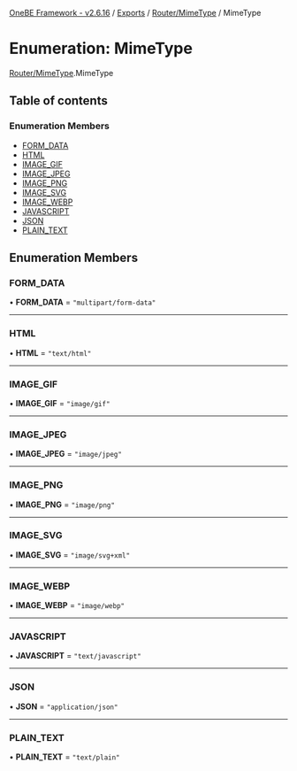 [OneBE Framework - v2.6.16](../README.md) / [Exports](../modules.md) / [Router/MimeType](../modules/Router_MimeType.md) / MimeType

# Enumeration: MimeType

[Router/MimeType](../modules/Router_MimeType.md).MimeType

## Table of contents

### Enumeration Members

- [FORM\_DATA](Router_MimeType.MimeType.md#form_data)
- [HTML](Router_MimeType.MimeType.md#html)
- [IMAGE\_GIF](Router_MimeType.MimeType.md#image_gif)
- [IMAGE\_JPEG](Router_MimeType.MimeType.md#image_jpeg)
- [IMAGE\_PNG](Router_MimeType.MimeType.md#image_png)
- [IMAGE\_SVG](Router_MimeType.MimeType.md#image_svg)
- [IMAGE\_WEBP](Router_MimeType.MimeType.md#image_webp)
- [JAVASCRIPT](Router_MimeType.MimeType.md#javascript)
- [JSON](Router_MimeType.MimeType.md#json)
- [PLAIN\_TEXT](Router_MimeType.MimeType.md#plain_text)

## Enumeration Members

### FORM\_DATA

• **FORM\_DATA** = ``"multipart/form-data"``

___

### HTML

• **HTML** = ``"text/html"``

___

### IMAGE\_GIF

• **IMAGE\_GIF** = ``"image/gif"``

___

### IMAGE\_JPEG

• **IMAGE\_JPEG** = ``"image/jpeg"``

___

### IMAGE\_PNG

• **IMAGE\_PNG** = ``"image/png"``

___

### IMAGE\_SVG

• **IMAGE\_SVG** = ``"image/svg+xml"``

___

### IMAGE\_WEBP

• **IMAGE\_WEBP** = ``"image/webp"``

___

### JAVASCRIPT

• **JAVASCRIPT** = ``"text/javascript"``

___

### JSON

• **JSON** = ``"application/json"``

___

### PLAIN\_TEXT

• **PLAIN\_TEXT** = ``"text/plain"``
